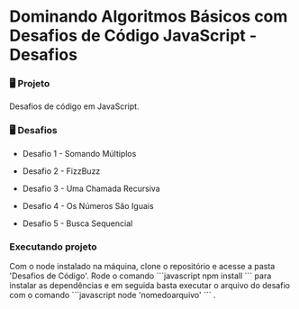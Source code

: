 
<h1> Dominando Algoritmos Básicos com Desafios de Código JavaScript - Desafios</h1>

<h3>
    🖥️ Projeto
</h3>
<p>
    Desafios de código em JavaScript.
</p>

<h3>
    🖥️ Desafios
</h3>
<ul>
    <li> 
        <p>Desafio 1 - Somando Múltiplos</p>
    </li>
    <li> 
        <p>Desafio 2 - FizzBuzz</p>
    </li>
    <li> 
        <p>Desafio 3 - Uma Chamada Recursiva</p>
    </li>
    <li> 
        <p>Desafio 4 - Os Números São Iguais</p>
    </li>
    <li> 
        <p>Desafio 5 - Busca Sequencial</p>
    </li>
</ul>

<h3>
    Executando projeto
</h3>
<p>Com o node instalado na máquina, clone o repositório e acesse a pasta 'Desafios de Código'. Rode o comando 
```javascript 
    npm install
``` 
para instalar as dependências e em seguida basta executar o arquivo do desafio com o comando
```javascript 
    node 'nomedoarquivo'
```
.</p>